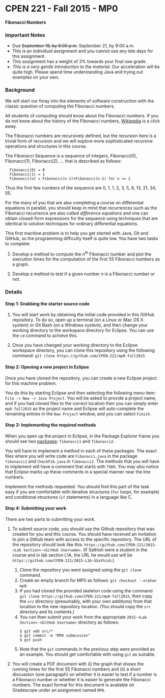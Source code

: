 CPEN 221 - Fall 2015 - MP0
===
**Fibonacci Numbers**

### Important Notes
* Due ~~September 18, by 6:00 p.m.~~ September 21, by 9:00 a.m.
* This is an *individual* assignment and you cannot use any late days for this assignment.
* This assignment has a weight of 3% towards your final *raw* grade.
* _This is a very gentle introduction to the material._ Our acceleration will be quite high. Please spend time understanding Java and trying out examples on your own.

### Background

We will start our foray into the elements of software construction with the classic question of computing the Fibonacci numbers.

All students of computing should know about the Fibonacci numbers. If you do not know about the history of the Fibonacci numbers, [Wikipedia](https://en.wikipedia.org/wiki/Fibonacci_number) is a click away.

The Fibonacci numbers are recursively defined, but the recursion here is a trivial form of recursion and we will explore more sophisticated recursive operations and structures in this course.

The Fibonacci Sequence is a sequence of integers, Fibonacci(0), Fibonacci(1), Fibonacci(2), ... that is described as follows:
```
  Fibonacci(0) = 0
  Fibonacci(1) = 1
  Fibonacci(n) = Fibonacci(n-1)+Fibonacci(n-2) for n >= 2
```
Thus the first few numbers of the sequence are 0, 1, 1, 2, 3, 5, 8, 13, 21, 34, 55.

For the many of you that are also completing a course on differential equations in parallel, you should keep in mind that recurrences such as the Fibonacci recurrence are also called *difference equations* and one can obtain closed-form expressions for the sequence using techniques that are identical to solution techniques for ordinary differential equations.

This first machine problem is to help you get started with Java, Git and GitHub, so the programming difficulty itself is quite low. You have two tasks to complete:

1. Develop a method to compute the n<sup>th</sup> Fibonacci number and plot the execution times for the computation of the first 55  Fibonacci numbers as a graph.

1. Develop a method to test if a given number *n* is a Fibonacci number or not.

### Details

#### Step 1: Grabbing the starter source code

1. You will start work by obtaining the initial code provided in this GitHub repository. To do so, open up a terminal (on a Linux or Mac OS X system) or Git Bash (on a Windows system), and then change your working directory to the workspace directory for Eclipse. You can use the `cd` command to achieve this.

1. Once you have changed your working directory to the Eclipse workspace directory, you can clone this repository using the following command:
``git clone https://github.com/CPEN-221/mp0-fall2015``

#### Step 2: Opening a new project in Eclipse

Once you have cloned the repository, you can create a new Eclipse project for this machine problem.

You do this by starting Eclipse and then selecting the following menu item: `File -> New -> Java Project`. You will be asked to provide a project name, and if you had cloned files to the correct location then you can simply enter `mp0-fall2015` as the project name and Eclipse will auto-complete the remaining entries in the `New Project` window, and you can select `Finish`.

#### Step 3: Implementing the required methods

When you open up the project in Eclipse, in the Package Explorer frame you should see two [packages](https://docs.oracle.com/javase/tutorial/java/package/packages.html): `fibonacci1` and `fibonacci2`.

You will have to implement a method in each of these packages. The exact files where you will write code are `Fibonacci.java` in the package `fibonacci1` and `CheckFib.java` in `fibonacci2`. The methods that you will have to implement will have a comment that starts with `TODO`. You may also notice that Eclipse marks up these comments in a special manner near the line numbers.

Implement the methods requested. You should find this part of the task easy if you are comfortable with iterative structures (`for` loops, for example) and conditional structures (`if` statements) in a language like C. 

#### Step 4: Submitting your work

There are two parts to submitting your work.

1. To submit source code, you should use the Github repository that was created for you and this course. You should have received an invitation to join a Github team with access to the specific repository. The URL of the repository should look like this: `https://github.com/CPEN-221/2015-<Lab Section>-<GitHub Username>`. (If Sathish were a student in the course and in lab section L1A, the URL he would use will be `https://github.com/CPEN-221/2015-L1A-GSathish`.)
	1. Clone the repository you were assigned using the `git clone` command.
	2. Create an empty branch for MP0 as follows: `git checkout --orphan mp0`.
	3. If you had cloned the provided skeleton code using the command `git clone https://github.com/CPEN-221/mp0-fall2015`, then copy the `src` directory (presumably, with your own additions) from that location to the new repository location. (You should copy the `src` directory and its contents.)
	4. You can then submit your work from the appropriate `2015-<Lab Section>-<GitHub Username>` directory as follows:
		```
		$ git add src/*
		$ git commit -m "MP0 submission"
		$ git push
		```
	5. Note that the `git` commands in the previous step were provided as an example. You should get comfortable with using `git` as suitable.

1. You will create a PDF document with (i) the graph that shows the running times for the first 55 Fibonacci numbers and (ii) a short discussion (one paragraph) on whether it is easier to test if a number is a Fibonacci number or whether it is easier to generate the Fibonacci numbers. The exact format for this document is available on Gradescope under an assignment named `MP0`.